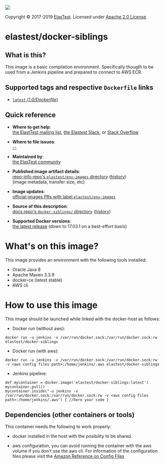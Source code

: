 <!-- 
***********************************************************************

ELASTEST - Template for Docker Images README
   
************************************************************************ 
-->

<!-- Elastest logo -->
[![][ElasTest Logo]][ElasTest]

Copyright © 2017-2019 [ElasTest]. Licensed under [Apache 2.0 License].

elastest/docker-siblings 
==============================

## What is this? 

This image is a basic compilation environment. Specifically thougth to be used from a Jenkins pipeline and prepared to connect to AWS ECR. 

## Supported tags and respective `Dockerfile` links
-	[ `latest` (*1.0/Dockerfile*)](https://github.com/elastest/env-images/docker-siblings)

## Quick reference

-	**Where to get help**:  
	[the ElastTest mailing list](), [the Elastest Slack](), or [Stack Overflow]()

-	**Where to file issues**:  
	[--]()

-	**Maintained by**:  
	[the ElasTest community](https://github.com/elastest)

-	**Published image artifact details**:  
	[repo-info repo's `elastest/env-images` directory](https://github.com/elastest/env-images/blob/master/<image-name>) ([history](https://github.com/elastest/env-images/commits/master/<image-name>))  
	(image metadata, transfer size, etc)

-	**Image updates**:  
	[official-images PRs with label `elastest/env-images`](https://github.com/elastest/env-images/pulls?q=label%3Alibrary%2Fmysql)  

-	**Source of this description**:  
	[docs repo's `docker-siblings/` directory](https://github.com/elastest/env-images/tree/master/docker-siblings) ([history](https://github.com/elastest/env-images/commits/master/docker-siblings))

-	**Supported Docker versions**:  
	[the latest release](https://github.com/docker/docker/releases/latest) (down to 17.03.1 on a best-effort basis)

# What's on this image?

This image provides an environment with the following tools installed:
- Oracle Java 8
- Apache Maven 3.3.9
- docker-ce (latest stable)
- AWS cli 


# How to use this image

This image should be launched while linked with the docker-host as follows:

- Docker run (without aws): 
```
docker run -u jenkins -v /var/run/docker.sock:/var/run/docker.sock:rw elastest/docker-siblings 
```

- Docker run (with aws): 
```
docker run -u jenkins -v /var/run/docker.sock:/var/run/docker.sock:rw -v <aws config files path>:/home/jenkins/.aws elastest/docker-siblings 
```

- Jenkins pipeline: 
```
def mycontainer = docker.image('elastest/docker-siblings:latest')
mycontainer.pull() 
mycontainer.inside("-u jenkins -v /var/run/docker.sock:/var/run/docker.sock:rw -v <aws config files path>:/home/jenkins/.aws") { //here your code }
```

## Dependencies (other containers or tools)

This container needs the following to work properly:

- docker installed in the host with the posibility to be shared. 

- aws configuration, you can avoid running the container with the aws volume if you don't use the aws cli. For information of the configuration files please visit the [Amazon Reference on Config Files](http://docs.aws.amazon.com/cli/latest/userguide/cli-config-files.html) 



[Apache 2.0 License]: http://www.apache.org/licenses/LICENSE-2.0
[ElasTest]: http://elastest.io/
[ElasTest Logo]: http://elastest.io/images/logos_elastest/elastest-logo-gray-small.png
[ElasTest Twitter]: https://twitter.com/elastestio
[GitHub ElasTest Group]: https://github.com/elastest
